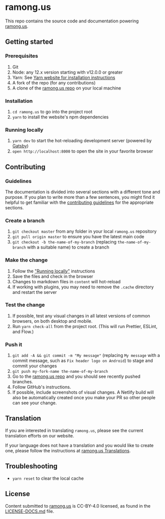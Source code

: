 # ramong.us

This repo contains the source code and documentation powering [ramong.us](https://ramong.us).

## Getting started

### Prerequisites

1. Git
1. Node: any 12.x version starting with v12.0.0 or greater
1. Yarn: See [Yarn website for installation instructions](https://yarnpkg.com/lang/en/docs/install/)
1. A fork of the repo (for any contributions)
1. A clone of the [ramong.us repo](https://github.com/amongussubreddit/ramong.us) on your local machine

### Installation

1. `cd ramong.us` to go into the project root
1. `yarn` to install the website's npm dependencies

### Running locally

1. `yarn dev` to start the hot-reloading development server (powered by [Gatsby](https://www.gatsbyjs.org))
1. `open http://localhost:8000` to open the site in your favorite browser

## Contributing

### Guidelines

The documentation is divided into several sections with a different tone and purpose. If you plan to write more than a few sentences, you might find it helpful to get familiar with the [contributing guidelines](https://github.com/amongussubreddit/ramong.us/blob/master/CONTRIBUTING.md#guidelines-for-text) for the appropriate sections.

### Create a branch

1. `git checkout master` from any folder in your local `ramong.us` repository
1. `git pull origin master` to ensure you have the latest main code
1. `git checkout -b the-name-of-my-branch` (replacing `the-name-of-my-branch` with a suitable name) to create a branch

### Make the change

1. Follow the ["Running locally"](#running-locally) instructions
1. Save the files and check in the browser
  1. Changes to markdown files in `content` will hot-reload
  1. If working with plugins, you may need to remove the `.cache` directory and restart the server

### Test the change

1. If possible, test any visual changes in all latest versions of common browsers, on both desktop and mobile.
1. Run `yarn check-all` from the project root. (This will run Prettier, ESLint, and Flow.)

### Push it

1. `git add -A && git commit -m "My message"` (replacing `My message` with a commit message, such as `Fix header logo on Android`) to stage and commit your changes
1. `git push my-fork-name the-name-of-my-branch`
1. Go to the [ramong.us repo](https://github.com/amongussubreddit/ramong.us) and you should see recently pushed branches.
1. Follow GitHub's instructions.
1. If possible, include screenshots of visual changes. A Netlify build will also be automatically created once you make your PR so other people can see your change.

## Translation

If you are interested in translating `ramong.us`, please see the current translation efforts on our website.

If your language does not have a translation and you would like to create one, please follow the instructions at [ramong.us Translations](https://github.com/amongussubreddit/ramong.us-translation#translating-ramongus).

## Troubleshooting

- `yarn reset` to clear the local cache

## License
Content submitted to [ramong.us](https://ramong.us) is CC-BY-4.0 licensed, as found in the [LICENSE-DOCS.md](https://github.com/amongussubreddit/ramong.us/blob/master/LICENSE-DOCS.md) file.
